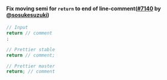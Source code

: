 #### Fix moving semi for `return` to end of line-comment([#7140](https://github.com/prettier/prettier/pull/7140) by [@sosukesuzuki](https://github.com/sosukesuzuki))

<!-- prettier-ignore -->
```js
// Input
return // comment
;

// Prettier stable
return // comment;

// Prettier master
return; // comment
```
